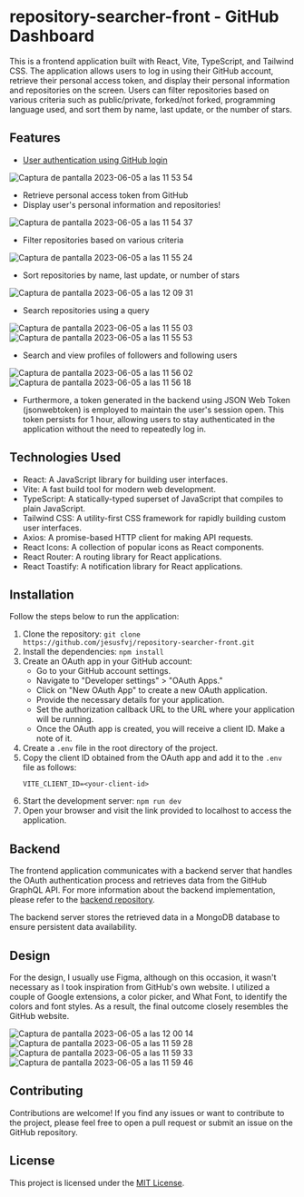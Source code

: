 # repository-searcher-front - GitHub Dashboard

This is a frontend application built with React, Vite, TypeScript, and Tailwind CSS. The application allows users to log in using their GitHub account, retrieve their personal access token, and display their personal information and repositories on the screen. Users can filter repositories based on various criteria such as public/private, forked/not forked, programming language used, and sort them by name, last update, or the number of stars.

## Features

- <u>User authentication using GitHub login</u>

![Captura de pantalla 2023-06-05 a las 11 53 54](https://github.com/jesusfvj/repository-searcher-front/assets/119491399/0ba7a2b2-df7c-40dd-b238-91d39210e932)

- Retrieve personal access token from GitHub
- Display user's personal information and repositories!

![Captura de pantalla 2023-06-05 a las 11 54 37](https://github.com/jesusfvj/repository-searcher-front/assets/119491399/135d060b-11e7-43ed-b5d1-5cb80fbd5617)

- Filter repositories based on various criteria

![Captura de pantalla 2023-06-05 a las 11 55 24](https://github.com/jesusfvj/repository-searcher-front/assets/119491399/06b11fbd-2d9b-4dd9-902e-abe1b23ecbc7)

- Sort repositories by name, last update, or number of stars

![Captura de pantalla 2023-06-05 a las 12 09 31](https://github.com/jesusfvj/repository-searcher-front/assets/119491399/3aefe04f-4306-4034-8f91-dfdb180ebd5b)

- Search repositories using a query

![Captura de pantalla 2023-06-05 a las 11 55 03](https://github.com/jesusfvj/repository-searcher-front/assets/119491399/74b6d071-bdfb-4356-bf98-873009685861)
![Captura de pantalla 2023-06-05 a las 11 55 53](https://github.com/jesusfvj/repository-searcher-front/assets/119491399/c69a9518-fd6f-41e8-a747-e2f09671346e)

- Search and view profiles of followers and following users

![Captura de pantalla 2023-06-05 a las 11 56 02](https://github.com/jesusfvj/repository-searcher-front/assets/119491399/82e68b35-e9ba-459b-884f-3bbe6c6c8bd3)
![Captura de pantalla 2023-06-05 a las 11 56 18](https://github.com/jesusfvj/repository-searcher-front/assets/119491399/64e8d006-97a3-4be3-89cc-5114af2373d3)

- Furthermore, a token generated in the backend using JSON Web Token (jsonwebtoken) is employed to maintain the user's session open. This token persists for 1 hour, allowing users to stay authenticated in the application without the need to repeatedly log in.


## Technologies Used

- React: A JavaScript library for building user interfaces.
- Vite: A fast build tool for modern web development.
- TypeScript: A statically-typed superset of JavaScript that compiles to plain JavaScript.
- Tailwind CSS: A utility-first CSS framework for rapidly building custom user interfaces.
- Axios: A promise-based HTTP client for making API requests.
- React Icons: A collection of popular icons as React components.
- React Router: A routing library for React applications.
- React Toastify: A notification library for React applications.

## Installation

Follow the steps below to run the application:

1. Clone the repository: `git clone https://github.com/jesusfvj/repository-searcher-front.git`
2. Install the dependencies: `npm install`
3. Create an OAuth app in your GitHub account:
   - Go to your GitHub account settings.
   - Navigate to "Developer settings" > "OAuth Apps."
   - Click on "New OAuth App" to create a new OAuth application.
   - Provide the necessary details for your application.
   - Set the authorization callback URL to the URL where your application will be running.
   - Once the OAuth app is created, you will receive a client ID. Make a note of it.
4. Create a `.env` file in the root directory of the project.
5. Copy the client ID obtained from the OAuth app and add it to the `.env` file as follows:
   ```
   VITE_CLIENT_ID=<your-client-id>
   ```
6. Start the development server: `npm run dev`
7. Open your browser and visit the link provided to localhost to access the application.

## Backend

The frontend application communicates with a backend server that handles the OAuth authentication process and retrieves data from the GitHub GraphQL API. For more information about the backend implementation, please refer to the [backend repository](https://github.com/jesusfvj/repository-searcher-back).

The backend server stores the retrieved data in a MongoDB database to ensure persistent data availability.

## Design

For the design, I usually use Figma, although on this occasion, it wasn't necessary as I took inspiration from GitHub's own website. I utilized a couple of Google extensions, a color picker, and What Font, to identify the colors and font styles. As a result, the final outcome closely resembles the GitHub website.

![Captura de pantalla 2023-06-05 a las 12 00 14](https://github.com/jesusfvj/repository-searcher-front/assets/119491399/e3164188-c29d-49ac-92a9-a6e7e61abad4)
![Captura de pantalla 2023-06-05 a las 11 59 28](https://github.com/jesusfvj/repository-searcher-front/assets/119491399/ade45959-a267-4e79-96e3-f7f220e42aa7)
![Captura de pantalla 2023-06-05 a las 11 59 33](https://github.com/jesusfvj/repository-searcher-front/assets/119491399/42726e1e-faae-459e-98ad-7a33afd81fb5)
![Captura de pantalla 2023-06-05 a las 11 59 46](https://github.com/jesusfvj/repository-searcher-front/assets/119491399/8f03b27a-5b6a-4d3a-9a09-524c4961b61b)

## Contributing

Contributions are welcome! If you find any issues or want to contribute to the project, please feel free to open a pull request or submit an issue on the GitHub repository.

## License

This project is licensed under the [MIT License](link-to-license-file).
